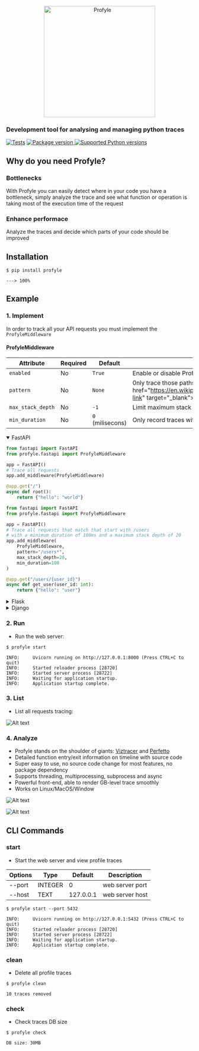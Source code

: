 <p align="center">
 <img 
    src="https://github.com/vpcarlos/profyle/blob/main/docs/img/profyle.png?raw=true" 
    width="300"
    alt="Profyle"
 >
</p>

### Development tool for analysing and managing python traces
[![Tests](https://github.com/vpcarlos/profyle/actions/workflows/test.yml/badge.svg)](https://github.com/vpcarlos/profyle/actions/workflows/test.yml)
<a href="https://pypi.org/project/profyle" target="_blank">
    <img src="https://img.shields.io/pypi/v/profyle" alt="Package version">
</a>
<a href="https://pypi.org/project/profyle" target="_blank">
    <img src="https://img.shields.io/pypi/pyversions/profyle.svg?color=%2334D058" alt="Supported Python versions">
</a>

## Why do you need Profyle?
### Bottlenecks
With Profyle you can easily detect where in your code you have a bottleneck, simply analyze the trace and see what function or operation is taking most of the execution time of the request

### Enhance performace
Analyze the traces and decide which parts of your code should be improved


## Installation

<div class="termy">

```console
$ pip install profyle

---> 100%
```

</div>

## Example

### 1. Implement
In order to track all your API requests you must implement the <code>ProfyleMiddleware</code>
#### ProfyleMiddleware
| Attribute | Required | Default | Description | ENV Variable |
| --- | --- | --- | --- | --- |
| `enabled` | No | `True` | Enable or disable Profyle | `PROFYLE_ENABLED` |
| `pattern` | No | `None` | 0nly trace those paths that match with pattern (<a href="https://en.wikipedia.org/wiki/Glob_(programming)"class="external-link" target="_blank">glob pattern</a>)  | `PROFYLE_PATTERN` |
| `max_stack_depth` | No | `-1` | Limit maximum stack trace depth | `PROFYLE_MAX_STACK_DEPTH` |
| `min_duration` | No | `0` (milisecons) | Only record traces with a greather duration than the limit. | `PROFYLE_MIN_DURATION` |


<details markdown="1" open>
<summary>FastAPI</summary>

```Python
from fastapi import FastAPI
from profyle.fastapi import ProfyleMiddleware

app = FastAPI()
# Trace all requests
app.add_middleware(ProfyleMiddleware)

@app.get("/")
async def root():
    return {"hello": "world"}
```

```Python
from fastapi import FastAPI
from profyle.fastapi import ProfyleMiddleware

app = FastAPI()
# Trace all requests that match that start with /users 
# with a minimum duration of 100ms and a maximum stack depth of 20
app.add_middleware(
    ProfyleMiddleware,
    pattern="/users*",
    max_stack_depth=20,
    min_duration=100
)

@app.get("/users/{user_id}")
async def get_user(user_id: int):
    return {"hello": "user"}
```
</details>

<details markdown="1">
<summary>Flask</summary>

```Python
from flask import Flask
from profyle.flask import ProfyleMiddleware

app = Flask(__name__)

app.wsgi_app = ProfyleMiddleware(app.wsgi_app, pattern="*/api/products*")

@app.route("/")
def root():
    return "<p>Hello, World!</p>"
```
</details>

<details markdown="1">
<summary>Django</summary>

```Python
# settings.py

MIDDLEWARE = [
    ...
    "profyle.django.ProfyleMiddleware",
    ...
]
```
</details>

### 2. Run
* Run the web server:

<div class="termy">

```console
$ profyle start

INFO:     Uvicorn running on http://127.0.0.1:8000 (Press CTRL+C to quit)
INFO:     Started reloader process [28720]
INFO:     Started server process [28722]
INFO:     Waiting for application startup.
INFO:     Application startup complete.
```

</div>

### 3. List
* List all requests tracing:

![Alt text](https://github.com/vpcarlos/profyle/blob/main/docs/img/traces.png?raw=true "Traces")

### 4. Analyze
* Profyle stands on the shoulder of giants: <a href="https://github.com/gaogaotiantian/viztracer" class="external-link" target="_blank">Viztracer</a> and  <a href="https://github.com/google/perfetto" class="external-link" target="_blank">Perfetto</a>
* Detailed function entry/exit information on timeline with source code
* Super easy to use, no source code change for most features, no package dependency
* Supports threading, multiprocessing, subprocess and async
* Powerful front-end, able to render GB-level trace smoothly
* Works on Linux/MacOS/Window

![Alt text](https://github.com/vpcarlos/profyle/blob/main/docs/img/trace1.png?raw=true "Trace1")

![Alt text](https://github.com/vpcarlos/profyle/blob/main/docs/img/trace2.png?raw=true "Trace2")



## CLI Commands
### start
* Start the web server and view profile traces

| Options | Type | Default | Description |
| --- | --- | --- | --- |
| --port | INTEGER | 0 | web server port |                                                                 
| --host | TEXT | 127.0.0.1 | web server host |                                                                 
                                                                  

<div class="termy">

```console
$ profyle start --port 5432

INFO:     Uvicorn running on http://127.0.0.1:5432 (Press CTRL+C to quit)
INFO:     Started reloader process [28720]
INFO:     Started server process [28722]
INFO:     Waiting for application startup.
INFO:     Application startup complete.
```

</div>

### clean
* Delete all profile traces
<div class="termy">

```console
$ profyle clean

10 traces removed 
```

</div>

### check
* Check traces DB size
<div class="termy">

```console
$ profyle check

DB size: 30MB
```

</div>
